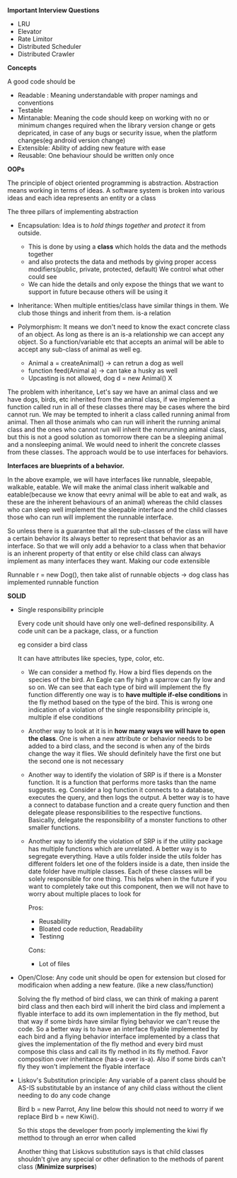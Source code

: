 **Important Interview Questions**
- LRU
- Elevator
- Rate Limitor
- Distributed Scheduler
- Distributed Crawler





**Concepts**

A good code should be
- Readable : Meaning understandable with proper namings and conventions
- Testable
- Mintanable: Meaning the code should keep on working with no or minimum changes required when the library version change or gets depricated, in case of any bugs or security issue, when the platform changes(eg android version change)
- Extensible: Ability of adding new feature with ease
- Reusable: One behaviour should be written only once

**OOPs**

The principle of object oriented programming is abstraction. Abstraction means working in terms of ideas. A software system is broken into various ideas and each idea represents an entity or a class

The three pillars of implementing abstraction

- Encapsulation: Idea is to _hold things together_ and _protect_ it  from outside.  
    - This is done by using a **class** which holds the data and the methods together 
    - and also protects the data and methods by giving proper access modifiers(public, private, protected, default) We control what other could see
    - We can hide the details and only expose the things that we want to support in future because others will be using it

- Inheritance: When multiple entities/class have similar things in them. We club those things and inherit from them.
is-a relation

- Polymorphism: It means we don't need to know the exact concrete class of an object. As long as there is an is-a relationship we can accept any object. So a function/variable etc that accepts an animal will be able to accept any sub-class of animal as well 
eg. 
    - Animal a = createAnimal() -> can retrun a dog as well
    - function feed(Animal a) -> can take a husky as well
    - Upcasting is not allowed, dog d = new Animal() X

The problem with inheritance, Let's say we have an animal class and we have dogs, birds,  etc inherited from the animal class,  if we implement a function called run in all of these classes there may be cases where the bird cannot run.  We may be tempted to inherit a class called running animal from animal. Then all those animals who can run will inherit the running animal class and the ones who cannot run will inherit the nonrunning animal class, but this is not a good solution as tomorrow there can be a sleeping animal and a nonsleeping animal. We would need to inherit the concrete classes from these classes.  The approach would be to use interfaces for behaviors.

**Interfaces are blueprints of a behavior.**

In the above example, we will have interfaces like runnable, sleepable, walkable,  eatable. We will make the animal class inherit walkable and eatable(because we know that eevry animal will be able to eat and walk, as these are the inherent behaviours of an animal) whereas the child classes who can sleep well implement the sleepable interface and the child classes those who can run will implement the runnable interface.

So unless there is a guarantee that all the sub-classes of the class will have a certain behavior its always better to represent that behavior as an interface. So that we will only add a behavior to a class when that behavior is an inherent property of that entity or else child class can always implement as many interfaces they want. Making our code extensible

Runnable r = new Dog(), then take alist of runnable objects -> dog class has implemented runnable function

**SOLID**
- Single responsibility principle 

    Every code unit should have only one well-defined responsibility.  A code unit can be a package, class, or a function

    eg consider a  bird class

    It can have attributes like species, type, color, etc.

    - We can consider a method fly.  How a bird flies depends on the species of the bird.  An Eagle can fly high a sparrow can fly low and so on.  We can see that each type of bird will implement the fly function differently one way is to **have multiple if-else conditions** in the fly method based on the type of the bird.  This is wrong one indication of a violation of the single responsibility principle is,  multiple if else conditions
    
    - Another way to look at it is in **how many ways we will have to open the class**. One is when a new attribute or behavior needs to be added to a bird class,  and the second is when any of the birds change the way it flies.  We should definitely have the first one but the second one is not necessary

    - Another way to identify the violation of SRP is if there is a Monster function.  It is a function that performs more tasks than the name suggests. eg.  Consider a log function it connects to a database, executes the query, and then logs the output.  A better way is to have a connect to database function and a create query function and then delegate please responsibilities to the respective functions. Basically, delegate the responsibility of a monster functions to other smaller functions.

    - Another way to identify the violation of SRP is if the utility package has multiple functions which are unrelated. A better way is to segregate everything.  Have a utils folder inside the utils folder has different folders let one of the folders inside is a date,  then inside the date folder have multiple classes.  Each of these classes will be solely responsible for one thing.  This helps when in the future if you want to completely take out this component, then we will not have to worry about multiple places to look for

        Pros:
        - Reusability
        - Bloated code reduction, Readability
        - Testinng

        Cons:
        - Lot of files

- Open/Close: Any code unit should be open for extension but closed for modificaion when adding a new feature. (like a new class/function)

    Solving the fly method of bird class, we can think of making a parent bird class and then each bird will inherit the bird class and implement a flyable interface to add its own implementation in the fly method, but that way if some birds have similar flying behavior we can't reuse the code. So a better way is to have an interface flyable implemented by each bird and a flying behavior interface implemented by a class that gives the implementation of the fly method and every bird must compose this class and call its fly method in its fly method. Favor composition over inheritance (has-a over is-a). Also if some birds can't fly they won't implement the flyable interface

- Liskov's Substitution principle: Any variable of a parent class should be AS-IS substitutable by an instance of any child class without the client needing to do any code change

    Bird b = new Parrot,  Any line below this should not need to worry if we replace Bird b = new Kiwi(). 

    So this stops the developer from poorly implementing the kiwi fly metthod to through an error when called

    Another thing that Liskovs substitution says is that child classes shouldn't give any special or other defination to the methods of parent class
    (**Minimize surprises**)
